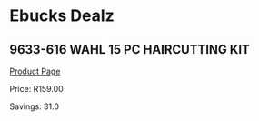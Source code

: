
# Ebucks Dealz
## 9633-616 WAHL 15 PC HAIRCUTTING KIT
[Product Page](https://www.ebucks.com/web/shop/productSelected.do?prodId=1191184350&catId=1186081080)

Price: R159.00

Savings: 31.0


	